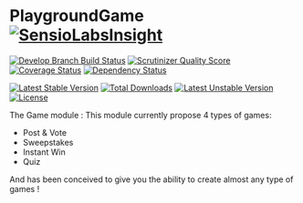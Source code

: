 PlaygroundGame [![SensioLabsInsight](https://insight.sensiolabs.com/projects/4e1ce35f-3756-44fd-82e3-11c3a01767b4/big.png)](https://insight.sensiolabs.com/projects/4e1ce35f-3756-44fd-82e3-11c3a01767b4)
=========

[![Develop Branch Build Status](https://travis-ci.org/gregorybesson/PlaygroundGame.svg)](http://travis-ci.org/gregorybesson/PlaygroundGame)
[![Scrutinizer Quality Score](https://scrutinizer-ci.com/g/gregorybesson/PlaygroundGame/badges/quality-score.png?b=develop)](https://scrutinizer-ci.com/g/gregorybesson/PlaygroundGame/)
[![Coverage Status](https://coveralls.io/repos/gregorybesson/PlaygroundGame/badge.svg?branch=develop&service=github)](https://coveralls.io/github/gregorybesson/PlaygroundGame?branch=develop)
[![Dependency Status](https://www.versioneye.com/user/projects/528a9a8f632bac352d00013b/badge.png)](https://www.versioneye.com/user/projects/528a9a8f632bac352d00013b)

[![Latest Stable Version](https://poser.pugx.org/playground/game/v/stable)](https://packagist.org/packages/playground/game) [![Total Downloads](https://poser.pugx.org/playground/game/downloads)](https://packagist.org/packages/playground/game) [![Latest Unstable Version](https://poser.pugx.org/playground/game/v/unstable)](https://packagist.org/packages/playground/game) [![License](https://poser.pugx.org/playground/game/license)](https://packagist.org/packages/playground/game)


The Game module : This module currently propose 4 types of games:

- Post & Vote
- Sweepstakes
- Instant Win
- Quiz

And has been conceived to give you the ability to create almost any type of games !

